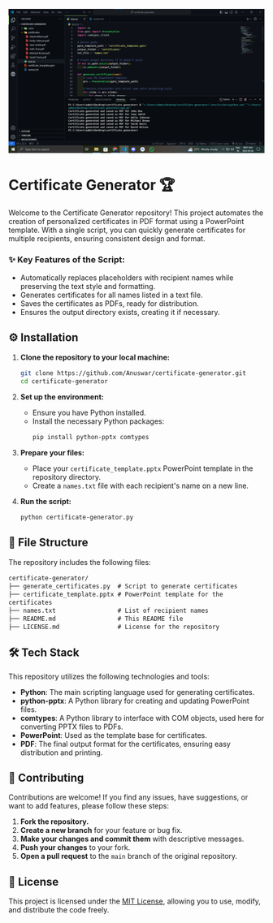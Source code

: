 ![Certificates Preview](https://raw.githubusercontent.com/Anuswar/certificate-generator/main/preview.png)

# Certificate Generator 🏆

Welcome to the Certificate Generator repository! This project automates the creation of personalized certificates in PDF format using a PowerPoint template. With a single script, you can quickly generate certificates for multiple recipients, ensuring consistent design and format.

### ✨ Key Features of the Script:
- Automatically replaces placeholders with recipient names while preserving the text style and formatting.
- Generates certificates for all names listed in a text file.
- Saves the certificates as PDFs, ready for distribution.
- Ensures the output directory exists, creating it if necessary.

## ⚙️ Installation

1. **Clone the repository to your local machine:**
    ```sh
    git clone https://github.com/Anuswar/certificate-generator.git
    cd certificate-generator
    ```

2. **Set up the environment:**
    - Ensure you have Python installed.
    - Install the necessary Python packages:
      ```sh
      pip install python-pptx comtypes
      ```

3. **Prepare your files:**
    - Place your `certificate_template.pptx` PowerPoint template in the repository directory.
    - Create a `names.txt` file with each recipient's name on a new line.

4. **Run the script:**
    ```sh
    python certificate-generator.py
    ```

## 📂 File Structure

The repository includes the following files:

```
certificate-generator/
├── generate_certificates.py  # Script to generate certificates
├── certificate_template.pptx # PowerPoint template for the certificates
├── names.txt                 # List of recipient names
├── README.md                 # This README file
├── LICENSE.md                # License for the repository
```

## 🛠️ Tech Stack

This repository utilizes the following technologies and tools:

- **Python**: The main scripting language used for generating certificates.
- **python-pptx**: A Python library for creating and updating PowerPoint files.
- **comtypes**: A Python library to interface with COM objects, used here for converting PPTX files to PDFs.
- **PowerPoint**: Used as the template base for certificates.
- **PDF**: The final output format for the certificates, ensuring easy distribution and printing.

## 🤝 Contributing

Contributions are welcome! If you find any issues, have suggestions, or want to add features, please follow these steps:

1. **Fork the repository.**
2. **Create a new branch** for your feature or bug fix.
3. **Make your changes and commit them** with descriptive messages.
4. **Push your changes** to your fork.
5. **Open a pull request** to the `main` branch of the original repository.

## 📄 License

This project is licensed under the [MIT License](LICENSE.md), allowing you to use, modify, and distribute the code freely.
